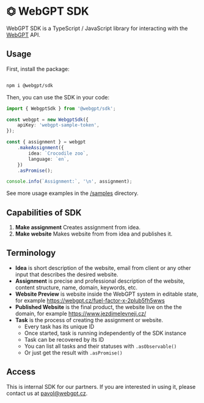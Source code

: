 # ⏣ WebGPT SDK

WebGPT SDK is a TypeScript / JavaScript library for interacting with the [WebGPT](https://webgpt.cz/) API.

## Usage

First, install the package:

```bash

npm i @webgpt/sdk

```

Then, you can use the SDK in your code:

```typescript
import { WebgptSdk } from '@webgpt/sdk';

const webgpt = new WebgptSdk({
    apiKey: 'webgpt-sample-token',
});

const { assignment } = webgpt
    .makeAssignment({
        idea: `Crocodile zoo`,
        language: `en`,
    })
    .asPromise();

console.info(`Assignment:`, '\n', assignment);
```

See more usage examples in the [/samples](./samples) directory.

## Capabilities of SDK

1. **Make assignment** Creates assignment from idea.
2. **Make website** Makes website from from idea and publishes it.

## Terminology

-   **Idea** is short description of the website, email from client or any other input that describes the desired website.
-   **Assignment** is precise and professional description of the website, content structure, name, domain, keywords, etc.
-   **Website Preview** is website inside the WebGPT system in editable state, for example https://webgpt.cz/fuel-factor-x-2plub5fh5wws
-   **Published Website** is the final product, the website live on the the domain, for example https://www.jezdimelevneji.cz/
-   **Task** is the process of creating the assignment or website.
    -   Every task has its unique ID
    -   Once started, task is running independently of the SDK instance
    -   Task can be recovered by its ID
    -   You can list all tasks and their statuses with `.asObservable()`
    -   Or just get the result with `.asPromise()`

## Access

This is internal SDK for our partners.
If you are interested in using it, please contact us at [pavol@webgpt.cz](https://www.pavolhejny.com/contact).
